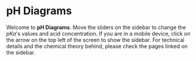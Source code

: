 # pH Diagrams

Welcome to **pH Diagrams**. Move the sliders on the sidebar to change the
$pKa$'s values and acid concentration. If you are in a mobile device, click on
the arrow on the top left of the screen to show the sidebar. For technical
details and the chemical theory behind, please check the pages linked on the
sidebar.